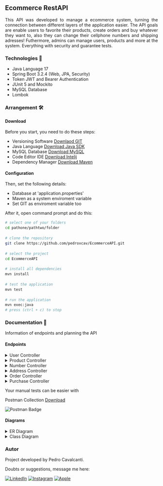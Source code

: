 ## Ecommerce RestAPI
<p align = "justify">
  This API was developed to manage a ecommerce system, turning the connection between different layers of the application easier. The API goals are enable users to favorite their products, create orders and buy whatever they want to, also they can change their cellphone numbers and shipping adresses! Futhermore, admins can manage users, products and more at the system. Everything with security and guarantee tests.
</p>

### Technologies 📌
- Java Language 17
- Spring Boot 3.2.4
(Web, JPA, Security)
- Token JWT and Bearer Authentication
- JUnit 5 and Mockito
- MySQL Database
- Lombok

### Arrangement 🛠️
#### Download
Before you start, you need to do these steps:
- Versioning Software [Downlaod GIT](https://git-scm.com/downloads)
- Java Language [Download Java SDK](https://www.oracle.com/br/java/technologies/downloads/)
- MySQL Database [Download MySQL](https://dev.mysql.com/downloads/)
- Code Editor IDE [Download Intelij](https://www.jetbrains.com/idea/download/?section=windows)
- Dependency Manager [Download Maven](https://maven.apache.org/download.cgi)
#### Configuration
Then, set the following details:
- Database at 'application.properties'
- Maven as a system enviroment variable
- Set GIT as enviroment variable too

After it, open command prompt and do this:
```bash
# select one of your folders
cd pathone/pathtwo/folder

# clone the repository
git clone https://github.com/pedroxcav/EcommerceAPI.git

# select the project
cd EcommerceAPI

# install all dependencies
mvn install

# test the application
mvn test

# run the application
mvn exec:java
# press (ctrl + c) to stop
```
### Documentation 📄
Information of endpoints and planning the API
#### Endpoints
<details>
  <summary>User Controller</summary>
  
    1. GET /users
    # an admin requires a user list
    
    2. POST /users/
    # registers a common customer user
    
    3. POST /users/admin
    # an admin registers another admin

    4. POST /users/login
    # authenticates the user and token

    5. DELETE /users/{username}
    # an admin removes a user

    6. PUT /users
    # updates the authenticated user
</details>
<details>
  <summary>Product Controller</summary>

    1. GET /products
    # returns a list of products
    
    2. GET /products/me
    returns the user's wishlist

    3. POST /products
    # an admin registers a new product

    4. POST /products/wishlist/{id}
    # favorites any product

    5. DELETE /products/{id}
    # an admin removes a product

    6. DELETE /products/wishlist/{id}
    # unfavorites any product

    7. PUT /products
    #an admin updates a product
</details>
<details>
  <summary>Number Controller</summary>

    1. GET /numbers/me
    # returns the user's cellphone

    2. POST /numbers
    # registers a new user cellphone

    3. DELETE /numbers
    # removes the user's cellphone
    
    4. PUT /numbers
    # updates the cellphone already in
</details>
<details>
  <summary>Address Controller</summary>

    1. GET /adresses/me
    # returns the user's adresses list

    2. POST /adresses
    # registers a new address

    3. DELETE /adresses
    # removes a user's address

    4. PUT /adresses
    # updates the selected address
</details>
<details>
  <summary>Order Controller</summary>

    1. GET /orders/me
    # returns the user's shopping cart

    2. POST /orders
    # creates a new order at the cart

    3. DELETE /orders/{id}
    # removes a order from the cart

    4. PUT /orders
    # updates a order from the cart
</details>
<details>
  <summary>Purchase Controller</summary>

    1. GET /purchases
    # an admin requires a purchase list

    2. GET /purchases/me
    # returns the user's purchase list

    3. POST /purchases
    # the user makes a new purchase
</details>

Your manual tests can be easier with

Postman Collection [Download](https://drive.google.com/file/d/1vyjVJ47zzkK-1Zg9NgT9MyYkOGM-UkIK/view?usp=drive_link)

![Postman Badge](https://img.shields.io/badge/Postman-FF6C37.svg?style=for-the-badge&logo=Postman&logoColor=white)

#### Diagrams
<details>
  <summary>ER Diagram</summary>
  <br>
  <img width=500px src="media/ER_Diagram.jpeg">
  
</details>
<details>
  <summary>Class Diagram</summary>
  <br>
  <img width=500px src="media/Class_Diagram.jpeg">
  
</details>

### Autor
Project developed by Pedro Cavalcanti.

Doubts or suggestions, message me here: 

[![LinkedIn](https://img.shields.io/badge/LinkedIn-0A66C2.svg?style=for-the-badge&logo=LinkedIn&logoColor=white)](https://www.linkedin.com/in/pedroxcav/)
[![Instagram](https://img.shields.io/badge/Instagram-%23E4405F.svg?style=for-the-badge&logo=Instagram&logoColor=white)](https://www.instagram.com/pedroxcav/)
[![Apple](https://img.shields.io/badge/Apple-%23000000.svg?style=for-the-badge&logo=apple&logoColor=white)](mailto:pedroxcav@icloud.com)
